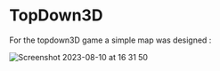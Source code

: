 # TopDown3D

For the topdown3D game a simple map was designed : 

![Screenshot 2023-08-10 at 16 31 50](https://github.com/omeralpcolak/TopDown3D/assets/112391850/e1a78b82-5512-4b1e-bdef-73749a910633)
